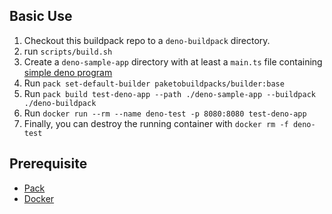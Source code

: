 ## Basic Use

1. Checkout this buildpack repo to a `deno-buildpack` directory.
1. run `scripts/build.sh`
1. Create a `deno-sample-app` directory with at least a `main.ts` file
containing [simple deno program](https://deno.land/manual/examples/http_server)
1. Run `pack set-default-builder paketobuildpacks/builder:base`
1. Run `pack build test-deno-app --path ./deno-sample-app --buildpack ./deno-buildpack`
1. Run `docker run --rm --name deno-test -p 8080:8080 test-deno-app`
1. Finally, you can destroy the running container with `docker rm -f deno-test`

## Prerequisite

- [Pack](https://buildpacks.io/docs/tools/pack/cli/install/)
- [Docker](https://docs.docker.com/get-docker/)
